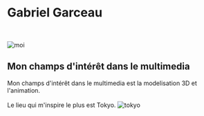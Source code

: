 
# Gabriel Garceau 
<br>

![moi](/Exercice_sem01/image/moi.JPG)

## Mon champs d'intérêt dans le multimedia 
Mon champs d'intérêt dans le multimedia est la modelisation 3D et l'animation.
<br>
<br>
Le lieu qui m'inspire le plus est Tokyo.
![tokyo](https://github.com/user-attachments/assets/4f9812ef-d2e6-4d11-be63-25142f31475a)
